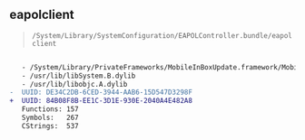 ## eapolclient

> `/System/Library/SystemConfiguration/EAPOLController.bundle/eapolclient`

```diff

   - /System/Library/PrivateFrameworks/MobileInBoxUpdate.framework/MobileInBoxUpdate
   - /usr/lib/libSystem.B.dylib
   - /usr/lib/libobjc.A.dylib
-  UUID: DE34C2DB-6CED-3944-AAB6-15D547D3298F
+  UUID: 84B08F8B-EE1C-3D1E-930E-2040A4E482A8
   Functions: 157
   Symbols:   267
   CStrings:  537

```
